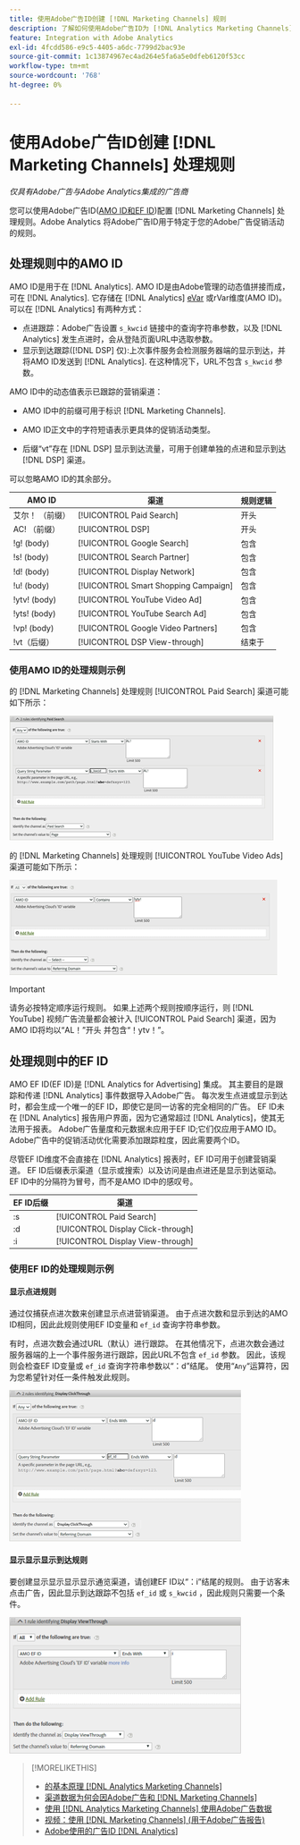 ```yaml
---
title: 使用Adobe广告ID创建 [!DNL Marketing Channels] 规则
description: 了解如何使用Adobe广告ID为 [!DNL Analytics Marketing Channels].
feature: Integration with Adobe Analytics
exl-id: 4fcdd586-e9c5-4405-a6dc-7799d2bac93e
source-git-commit: 1c13874967ec4ad264e5fa6a5e0dfeb6120f53cc
workflow-type: tm+mt
source-wordcount: '768'
ht-degree: 0%

---
```


# 使用Adobe广告ID创建 [!DNL Marketing Channels] 处理规则

*仅具有Adobe广告与Adobe Analytics集成的广告商*

您可以使用Adobe广告ID([AMO ID和EF ID](../ids.md))配置 [!DNL Marketing Channels] 处理规则。Adobe Analytics 将Adobe广告ID用于特定于您的Adobe广告促销活动的规则。

## 处理规则中的AMO ID

AMO ID是用于在 [!DNL Analytics]. AMO ID是由Adobe管理的动态值拼接而成，可在 [!DNL Analytics]. 它存储在 [!DNL Analytics] [eVar](https://experienceleague.adobe.com/docs/analytics/components/dimensions/evar.html) 或rVar维度(AMO ID)。 可以在 [!DNL Analytics] 有两种方式：

* 点进跟踪：Adobe广告设置 `s_kwcid` 链接中的查询字符串参数，以及 [!DNL Analytics] 发生点进时，会从登陆页面URL中选取参数。
* 显示到达跟踪([!DNL DSP] 仅):上次事件服务会检测服务器端的显示到达，并将AMO ID发送到 [!DNL Analytics]. 在这种情况下，URL不包含 `s_kwcid` 参数。

AMO ID中的动态值表示已跟踪的营销渠道：

* AMO ID中的前缀可用于标识 [!DNL Marketing Channels].

* AMO ID正文中的字符短语表示更具体的促销活动类型。

* 后缀“vt”存在 [!DNL DSP] 显示到达流量，可用于创建单独的点进和显示到达 [!DNL DSP] 渠道。

可以忽略AMO ID的其余部分。

| AMO ID | 渠道 | 规则逻辑 |
|--------|---------|--------------------|
| 艾尔！ （前缀） | [!UICONTROL Paid Search] | 开头 |
| AC! （前缀） | [!UICONTROL DSP] | 开头 |
| !g! (body) | [!UICONTROL Google Search] | 包含 |
| !s! (body) | [!UICONTROL Search Partner] | 包含 |
| !d! (body) | [!UICONTROL Display Network] | 包含 |
| !u! (body) | [!UICONTROL Smart Shopping Campaign] | 包含 |
| !ytv! (body) | [!UICONTROL YouTube Video Ad] | 包含 |
| !yts! (body) | [!UICONTROL YouTube Search Ad] | 包含 |
| !vp! (body) | [!UICONTROL Google Video Partners] | 包含 |
| !vt（后缀） | [!UICONTROL DSP View-through] | 结束于 |

### 使用AMO ID的处理规则示例

的 [!DNL Marketing Channels] 处理规则 [!UICONTROL Paid Search] 渠道可能如下所示：

![示例 [!UICONTROL Paid Search] 规则](/help/integrations/assets/a4adc-mc-rule-paidsearch.png)

的 [!DNL Marketing Channels] 处理规则 [!UICONTROL YouTube Video Ads] 渠道可能如下所示：

![示例 [!UICONTROL YouTube Video Ads] 规则](/help/integrations/assets/a4adc-mc-rule-youtube-video.png)

>[!IMPORTANT]
>
> 请务必按特定顺序运行规则。 如果上述两个规则按顺序运行，则 [!DNL YouTube] 视频广告流量都会被计入 [!UICONTROL Paid Search] 渠道，因为AMO ID将均以“AL！”开头 并包含“！ytv！”。

## 处理规则中的EF ID

AMO EF ID(EF ID)是 [!DNL Analytics for Advertising] 集成。 其主要目的是跟踪和传递 [!DNL Analytics] 事件数据导入Adobe广告。 每次发生点进或显示到达时，都会生成一个唯一的EF ID，即使它是同一访客的完全相同的广告。 EF ID未在 [!DNL Analytics] 报告用户界面，因为它通常超过 [!DNL Analytics]，使其无法用于报表。 Adobe广告量度和元数据未应用于EF ID;它们仅应用于AMO ID。 Adobe广告中的促销活动优化需要添加跟踪粒度，因此需要两个ID。

尽管EF ID维度不会直接在 [!DNL Analytics] 报表时，EF ID可用于创建营销渠道。 EF ID后缀表示渠道（显示或搜索）以及访问是由点进还是显示到达驱动。 EF ID中的分隔符为冒号，而不是AMO ID中的感叹号。

| EF ID后缀 | 渠道 |
|-------|---------|
| :s | [!UICONTROL Paid Search] |
| :d | [!UICONTROL Display Click-through] |
| :i | [!UICONTROL Display View-through] |

### 使用EF ID的处理规则示例

#### 显示点进规则

通过仅捕获点进次数来创建显示点进营销渠道。 由于点进次数和显示到达的AMO ID相同，因此此规则使用EF ID变量和 `ef_id` 查询字符串参数。

有时，点进次数会通过URL（默认）进行跟踪。 在其他情况下，点进次数会通过服务器端的上一个事件服务进行跟踪，因此URL不包含 `ef_id` 参数。 因此，该规则会检查EF ID变量或 `ef_id` 查询字符串参数以“：d”结尾。 使用“`Any`“运算符，因为您希望针对任一条件触发此规则。

![显示点进规则的示例](/help/integrations/assets/a4adc-mc-rule-display-ct.png)

#### 显示显示显示到达规则

要创建显示显示显示显示通览渠道，请创建EF ID以“：i”结尾的规则。 由于访客未点击广告，因此显示到达跟踪不包括 `ef_id` 或 `s_kwcid` ，因此规则只需要一个条件。

![显示显示显示显示到达规则的示例](/help/integrations/assets/a4adc-mc-rule-display-vt.png)

>[!MORELIKETHIS]
>
>* [的基本原理 [!DNL Analytics Marketing Channels]](mc-overview.md)
>* [渠道数据为何会因Adobe广告和 [!DNL Marketing Channels]](mc-data-variances.md)
>* [使用 [!DNL Analytics Marketing Channels] 使用Adobe广告数据](mc-ac-data.md)
>* [视频：使用 [!DNL Marketing Channels] (用于Adobe广告报告)](https://experienceleague.adobe.com/docs/advertising-cloud-learn/tutorials/analytics/analytics-reporting-a4adc.html)
>* [Adobe使用的广告ID [!DNL Analytics]](/help/integrations/analytics/ids.md)

